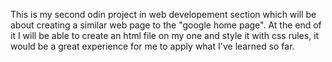 This is my second odin project in web developement section which will be about creating a similar web page to the "google home page". At the end of it I will be able to create an html file on my one and style it with css rules, it would be a great experience for me to apply what I've learned so far. 